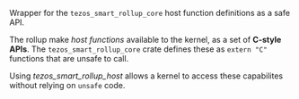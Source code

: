 Wrapper for the `tezos_smart_rollup_core` host function definitions 
as a safe API.

The rollup make _host functions_ available to the kernel, as a set of **C-style APIs**.  The
`tezos_smart_rollup_core` crate defines these as `extern "C"` functions
that are unsafe to call.

Using *tezos_smart_rollup_host* allows a kernel to access these capabilites
without relying on `unsafe` code.
